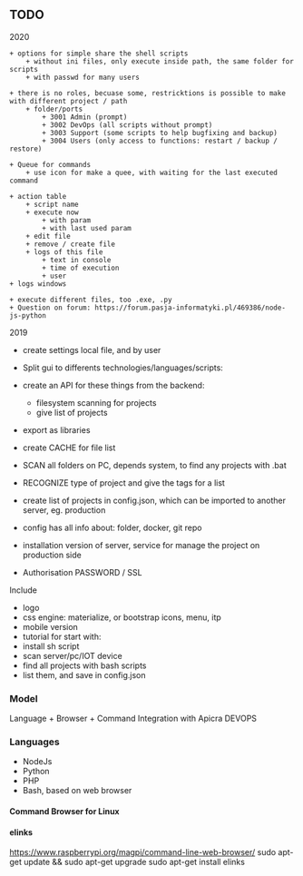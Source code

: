 ## TODO

2020
  
    + options for simple share the shell scripts
        + without ini files, only execute inside path, the same folder for scripts
        + with passwd for many users               
  
    + there is no roles, becuase some, restricktions is possible to make with different project / path
        + folder/ports
            + 3001 Admin (prompt)
            + 3002 DevOps (all scripts without prompt)
            + 3003 Support (some scripts to help bugfixing and backup)
            + 3004 Users (only access to functions: restart / backup / restore)
  
    + Queue for commands
        + use icon for make a quee, with waiting for the last executed command
  
    + action table
        + script name
        + execute now
            + with param
            + with last used param
        + edit file
        + remove / create file
        + logs of this file
            + text in console
            + time of execution
            + user 
    + logs windows
    
    + execute different files, too .exe, .py
    + Question on forum: https://forum.pasja-informatyki.pl/469386/node-js-python
    
2019
 + create settings local file, and by user
 + Split gui to differents technologies/languages/scripts:
 + create an API for these things from the backend:
    + filesystem scanning for projects
    + give list of projects 
    
+ export as libraries
+ create CACHE for file list
+ SCAN all folders on PC, depends system, to find any projects with .bat
+ RECOGNIZE type of project and give the tags for a list
+ create list of projects in config.json, which can be imported to another server, eg. production
+ config has all info about: folder, docker, git repo
+ installation version of server, service for manage the project on production side
+ Authorisation PASSWORD / SSL

Include
+ logo
+ css engine: materialize, or bootstrap icons, menu, itp
+ mobile version 
+ tutorial for start with:
 + install sh script
 + scan server/pc/IOT device
 + find all projects with bash scripts
 + list them, and save in config.json
 
 
 ### Model
 Language + Browser + Command Integration with Apicra DEVOPS
 
 ### Languages
 * NodeJs
 * Python
 * PHP
 * Bash, based on web browser
 
 
 #### Command Browser for Linux
 
 #### elinks
 https://www.raspberrypi.org/magpi/command-line-web-browser/
 sudo apt-get update && sudo apt-get upgrade
 sudo apt-get install elinks
